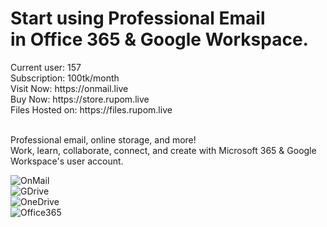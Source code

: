 <h1 data-aos="fade" data-aos-easing="linear" data-aos-duration="1000" data-aos-once="true" class="display-3 text-white font-weight-bold my-5 aos-init aos-animate">
Start using Professional Email<br>in Office 365 & Google Workspace.
</h1>
Current user: 157 <br>
Subscription: 100tk/month <br>
Visit Now:  https://onmail.live <br>
Buy Now: https://store.rupom.live <br>
Files Hosted on: https://files.rupom.live
<br>
<br>
<p data-aos="fade" data-aos-easing="linear" data-aos-duration="1000" data-aos-once="true" class="lead text-white my-4 aos-init aos-animate">
Professional email, online storage, and more!
<br> Work, learn, collaborate, connect, and create with Microsoft 365 & Google Workspace's user account.
</p>
 
![OnMail](https://files.rupom.live/static/media/img/OnMail-Professional-User-Email-2.png) 
<br>
![GDrive](https://files.rupom.live/static/media/img/GDrive-storage.png)
<br>
![OneDrive](https://files.rupom.live/static/media/img/OneDrive-Metrics.png)
<br>
![Office365](https://files.rupom.live/static/media/img/office365-install.png)
